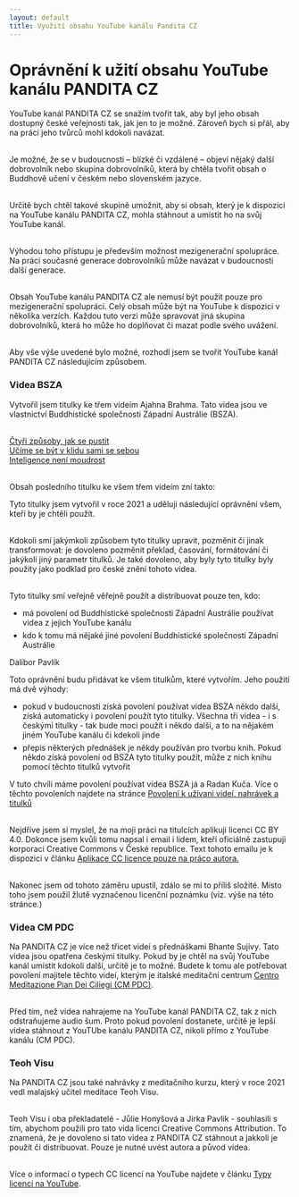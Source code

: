 ```yaml
---
layout: default
title: Využití obsahu YouTube kanálu Pandita CZ
---
```


# Oprávnění k užití obsahu YouTube kanálu PANDITA CZ

YouTube kanál PANDITA CZ se snažím tvořit tak, aby byl jeho obsah dostupný české veřejnosti tak, jak jen to je možné. Zároveň bych si přál, aby na práci jeho tvůrců mohl kdokoli navázat.<br><br>

Je možné, že se v budoucnosti – blízké či vzdálené – objeví nějaký další dobrovolník nebo skupina dobrovolníků, která by chtěla tvořit obsah o Buddhově učení v českém nebo slovenském jazyce.<br><br>

Určitě bych chtěl takové skupině umožnit, aby si obsah, který je k dispozici na YouTube kanálu PANDITA CZ, mohla stáhnout a umístit ho na svůj YouTube kanál.<br><br>

Výhodou toho přístupu je především možnost mezigenerační spolupráce. Na práci současné generace dobrovolníků může navázat v budoucnosti další generace.<br><br>

Obsah YouTube kanálu PANDITA CZ ale nemusí být použit pouze pro mezigenerační spolupráci. Celý obsah může být na YouTube k dispozici v několika verzích. Každou tuto verzi může spravovat jiná skupina dobrovolníků, která ho může ho doplňovat či mazat podle svého uvážení.<br><br>

Aby vše výše uvedené bylo možné, rozhodl jsem se tvořit YouTube kanál PANDITA CZ následujícím způsobem.

### Videa BSZA

Vytvořil jsem titulky ke třem videím Ajahna Brahma. Tato videa jsou ve vlastnictví Buddhistické společnosti Západní Austrálie (BSZA).<br><br>

<a href="">Čtyři způsoby, jak se pustit</a><br>
<a href="">Učíme se být v klidu sami se sebou</a><br>
<a href="">Inteligence není moudrost</a><br><br>

Obsah posledního titulku ke všem třem videím zní takto:

<div class="citace">
Tyto titulky jsem vytvořil v roce 2021 a uděluji následující oprávnění všem, kteří by je chtěli použít.<br><br>

Kdokoli smí jakýmkoli způsobem tyto titulky upravit, pozměnit či jinak transformovat: je dovoleno pozměnit překlad, časování, formátování či jakýkoli jiný parametr titulků. Je také dovoleno, aby byly tyto titulky byly použity jako podklad pro české znění tohoto videa.<br><br>

Tyto titulky smí veřejně věřejně použít a distribuovat pouze ten, kdo:

<ul>
<li>má povolení od Buddhistické společnosti Západní Austrálie používat videa z jejich YouTube kanálu</li>

<li style="margin-top:6px">kdo k tomu má nějaké jiné povolení Buddhistické společnosti Západní Austrálie  </li>
</ul>

Dalibor Pavlík

</div>

Toto oprávnění budu přidávat ke všem titulkům, které vytvořím. Jeho použití má dvě výhody:

<ul>
<li> pokud v budoucnosti získá povolení používat videa BSZA někdo další, získá automaticky i povolení použít tyto titulky. Všechna tři videa - i s českými titulky - tak bude moci použít i někdo další, a to na nějakém jiném YouTube kanálu či kdekoli jinde</li>

<li style="margin-top:6px"> přepis některých přednášek je někdy používán pro tvorbu knih. Pokud někdo získá povolení od BSZA tyto titulky použít, může z nich knihu pomocí těchto titulků vytvořit</li>
</ul>

V tuto chvíli máme povolení používat videa BSZA já a Radan Kuča. Více o těchto povoleních najdete na stránce [Povolení k užívani videí, nahrávek a titulků](povoleni-k-uzivani-videi-nahravek-a-titulku.html)<br><br>

Nejdříve jsem si myslel, že na moji práci na titulcích aplikuji licenci CC BY 4.0. Dokonce jsem kvůli tomu napsal i email i lidem, kteří oficiálně zastupuji korporaci Creative Commons v České republice. Text tohoto emailu je k dispozici v článku [Aplikace CC licence pouze na práco autora.](aplikace-cc-licence-pouze-na-praci-autora.html)<br><br>

Nakonec jsem od tohoto záměru upustil, zdálo se mi to příliš složité. Místo toho jsem použil žlutě vyznačenou licenční poznámku (viz. výše na této stránce.)

### Videa CM PDC

Na PANDITA CZ je více než třicet videí s přednáškami Bhante Sujívy. Tato videa jsou opatřena českými titulky. Pokud by je chtěl na svůj YouTube kanál umístit kdokoli další, určitě je to možné. Budete k tomu ale potřebovat povolení majitele těchto videí, kterým je italské meditační centrum [Centro Meditazione Pian Dei Ciliegi (CM PDC)]().<br><br>

Před tím, než videa nahrajeme na YouTube kanál PANDITA CZ, tak z nich odstraňujeme audio šum. Proto pokud povolení dostanete, určitě je lepší videa stáhnout z YouTUbe kanálu PANDITA CZ, nikoli přímo z YouTube kanálu (CM PDC).

### Teoh Visu

Na PANDITA CZ jsou také nahrávky z meditačního kurzu, který v roce 2021 vedl malajský učitel meditace Teoh Visu.
<br><br>

Teoh Visu i oba překladatelé - Jůlie Honyšová a Jirka Pavlík - souhlasili s tím, abychom použili pro tato vida licenci Creative Commons Attribution. To znamená, že je dovoleno si tato videa z PANDITA CZ stáhnout a jakkoli je použít či distribuovat. Pouze je nutné uvést autora a původ videa.<br><br>

Více o informací o typech CC licencí na YouTube najdete v článku [Typy licencí na YouTube](typy-licenci-na-youtube.html).
